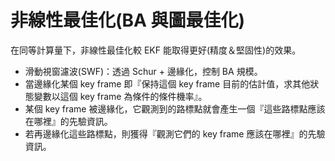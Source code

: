 # 非線性最佳化(BA 與圖最佳化)

在同等計算量下，非線性最佳化較 EKF 能取得更好(精度＆堅固性)的效果。

* 滑動視窗濾波(SWF)：透過 Schur + 邊緣化，控制 BA 規模。
* 當邊緣化某個 key frame 即『保持這個 key frame 目前的估計值，求其他狀態變數以這個 key frame 為條件的條件機率』。
* 某個 key frame 被邊緣化，它觀測到的路標點就會產生一個『這些路標點應該在哪裡』的先驗資訊。
* 若再邊緣化這些路標點，則獲得『觀測它們的 key frame 應該在哪裡』的先驗資訊。
